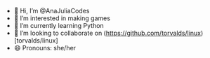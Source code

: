 - 👋 Hi, I’m @AnaJuliaCodes
- 👀 I’m interested in making games
- 🌱 I’m currently learning Python
- 💞️ I’m looking to collaborate on (https://github.com/torvalds/linux)[torvalds/linux]
- 😄 Pronouns: she/her
